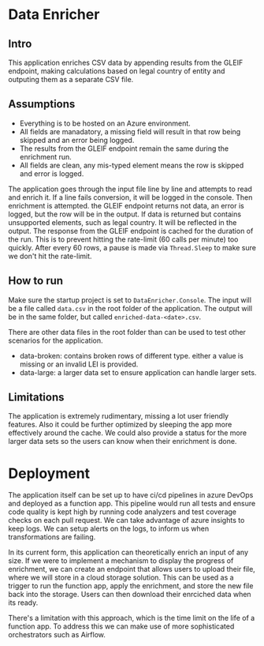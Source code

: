 # Data Enricher
## Intro
This application enriches CSV data by appending results from the GLEIF endpoint, making calculations based on legal country of entity and outputing them as a separate CSV file.

## Assumptions
- Everything is to be hosted on an Azure environment.
- All fields are manadatory, a missing field will result in that row being skipped and an error being logged.
- The results from the GLEIF endpoint remain the same during the enrichment run.
- All fields are clean, any mis-typed element means the row is skipped and error is logged.

The application goes through the input file line by line and attempts to read and enrich it. If a line fails conversion, it will be logged in the console. Then enrichment is attempted. the GLEIF endpoint returns not data, an error is logged, but the row will be in the output. If data is returned but contains unsupported elements, such as legal country. It will be reflected in the output.
The response from the GLEIF endpoint is cached for the duration of the run. This is to prevent hitting the rate-limit (60 calls per minute) too quickly. After every 60 rows, a pause is made via `Thread.Sleep` to make sure we don't hit the rate-limit.

## How to run
Make sure the startup project is set to `DataEnricher.Console`. The input will be a file called `data.csv` in the root folder of the application. The output will be in the same folder, but called `enriched-data-<date>.csv`.

There are other data files in the root folder than can be used to test other scenarios for the application.
- data-broken: contains broken rows of different type. either a value is missing or an invalid LEI is provided.
- data-large: a larger data set to ensure application can handle larger sets.

## Limitations
The application is extremely rudimentary, missing a lot user friendly features. Also it could be further optimized by sleeping the app more effectively around the cache. We could also provide a status for the more larger data sets so the users can know when their enrichment is done.

# Deployment
The application itself can be set up to have ci/cd pipelines in azure DevOps and deployed as a function app. This pipeline would run all tests and ensure code quality is kept high by running code analyzers and test coverage checks on each pull request. We can take advantage of azure insights to keep logs. We can setup alerts on the logs, to inform us when transformations are failing.

In its current form, this application can theoretically enrich an input of any size. If we were to implement a mechanism to display the progress of enrichment, we can create an endpoint that allows users to upload their file, where we will store in a cloud storage solution. This can be used as a trigger to run the function app, apply the enrichment, and store the new file back into the storage. Users can then download their enrciched data when its ready.

There's a limitation with this approach, which is the time limit on the life of a function app. To address this we can make use of more sophisticated orchestrators such as Airflow.